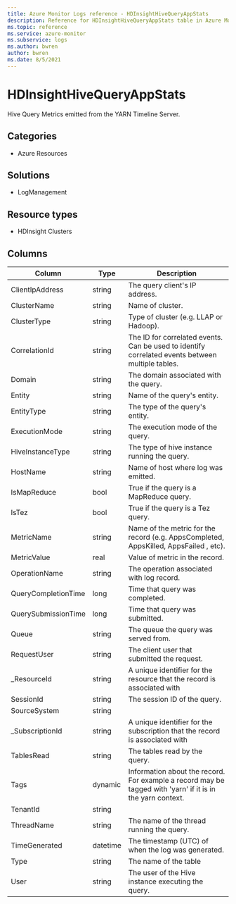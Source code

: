 ```yaml
---
title: Azure Monitor Logs reference - HDInsightHiveQueryAppStats
description: Reference for HDInsightHiveQueryAppStats table in Azure Monitor Logs.
ms.topic: reference
ms.service: azure-monitor
ms.subservice: logs
ms.author: bwren
author: bwren
ms.date: 8/5/2021
---
```


# HDInsightHiveQueryAppStats

 Hive Query Metrics emitted from the YARN Timeline Server.

## Categories

- Azure Resources
## Solutions

- LogManagement
## Resource types

- HDInsight Clusters




## Columns

|Column|Type|Description|
|---|---|---|
|ClientIpAddress|string|The query client's IP address.|
|ClusterName|string|Name of cluster.|
|ClusterType|string|Type of cluster (e.g. LLAP or Hadoop).|
|CorrelationId|string|The ID for correlated events. Can be used to identify correlated events between multiple tables.|
|Domain|string|The domain associated with the query.|
|Entity|string|Name of the query's entity.|
|EntityType|string|The type of the query's entity.|
|ExecutionMode|string|The execution mode of the query.|
|HiveInstanceType|string|The type of hive instance running the query.|
|HostName|string|Name of host where log was emitted.|
|IsMapReduce|bool|True if the query is a MapReduce query.|
|IsTez|bool|True if the query is a Tez query.|
|MetricName|string|Name of the metric for the record (e.g. AppsCompleted, AppsKilled, AppsFailed , etc).|
|MetricValue|real|Value of metric in the record.|
|OperationName|string|The operation associated with log record.|
|QueryCompletionTime|long|Time that query was completed.|
|QuerySubmissionTime|long|Time that query was submitted.|
|Queue|string|The queue the query was served from.|
|RequestUser|string|The client user that submitted the request.|
|_ResourceId|string|A unique identifier for the resource that the record is associated with|
|SessionId|string|The session ID of the query.|
|SourceSystem|string||
|_SubscriptionId|string|A unique identifier for the subscription that the record is associated with|
|TablesRead|string|The tables read by the query.|
|Tags|dynamic|Information about the record. For example a record may be tagged with 'yarn' if it is in the yarn context.|
|TenantId|string||
|ThreadName|string|The name of the thread running the query.|
|TimeGenerated|datetime|The timestamp (UTC) of when the log was generated.|
|Type|string|The name of the table|
|User|string|The user of the Hive instance executing the query.|
